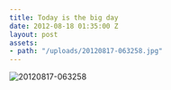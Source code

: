 ```yaml
---
title: Today is the big day
date: 2012-08-18 01:35:00 Z
layout: post
assets:
- path: "/uploads/20120817-063258.jpg"
---
```


![20120817-063258](/uploads/20120817-063258.jpg)
